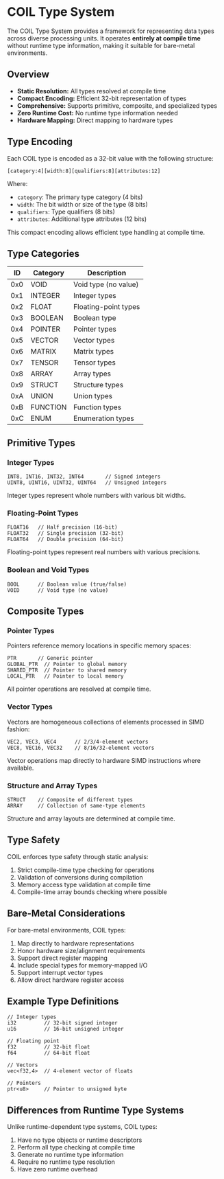 # COIL Type System

The COIL Type System provides a framework for representing data types across diverse processing units. It operates **entirely at compile time** without runtime type information, making it suitable for bare-metal environments.

## Overview

- **Static Resolution:** All types resolved at compile time
- **Compact Encoding:** Efficient 32-bit representation of types
- **Comprehensive:** Supports primitive, composite, and specialized types
- **Zero Runtime Cost:** No runtime type information needed
- **Hardware Mapping:** Direct mapping to hardware types

## Type Encoding

Each COIL type is encoded as a 32-bit value with the following structure:

```
[category:4][width:8][qualifiers:8][attributes:12]
```

Where:
- `category`: The primary type category (4 bits)
- `width`: The bit width or size of the type (8 bits)
- `qualifiers`: Type qualifiers (8 bits)
- `attributes`: Additional type attributes (12 bits)

This compact encoding allows efficient type handling at compile time.

## Type Categories

| ID | Category | Description |
|----|----------|-------------|
| 0x0 | VOID | Void type (no value) |
| 0x1 | INTEGER | Integer types |
| 0x2 | FLOAT | Floating-point types |
| 0x3 | BOOLEAN | Boolean type |
| 0x4 | POINTER | Pointer types |
| 0x5 | VECTOR | Vector types |
| 0x6 | MATRIX | Matrix types |
| 0x7 | TENSOR | Tensor types |
| 0x8 | ARRAY | Array types |
| 0x9 | STRUCT | Structure types |
| 0xA | UNION | Union types |
| 0xB | FUNCTION | Function types |
| 0xC | ENUM | Enumeration types |

## Primitive Types

### Integer Types

```
INT8, INT16, INT32, INT64       // Signed integers
UINT8, UINT16, UINT32, UINT64   // Unsigned integers
```

Integer types represent whole numbers with various bit widths.

### Floating-Point Types

```
FLOAT16   // Half precision (16-bit)
FLOAT32   // Single precision (32-bit)
FLOAT64   // Double precision (64-bit)
```

Floating-point types represent real numbers with various precisions.

### Boolean and Void Types

```
BOOL      // Boolean value (true/false)
VOID      // Void type (no value)
```

## Composite Types

### Pointer Types

Pointers reference memory locations in specific memory spaces:

```
PTR       // Generic pointer
GLOBAL_PTR  // Pointer to global memory
SHARED_PTR  // Pointer to shared memory
LOCAL_PTR   // Pointer to local memory
```

All pointer operations are resolved at compile time.

### Vector Types

Vectors are homogeneous collections of elements processed in SIMD fashion:

```
VEC2, VEC3, VEC4      // 2/3/4-element vectors
VEC8, VEC16, VEC32    // 8/16/32-element vectors
```

Vector operations map directly to hardware SIMD instructions where available.

### Structure and Array Types

```
STRUCT    // Composite of different types
ARRAY     // Collection of same-type elements
```

Structure and array layouts are determined at compile time.

## Type Safety

COIL enforces type safety through static analysis:

1. Strict compile-time type checking for operations
2. Validation of conversions during compilation
3. Memory access type validation at compile time
4. Compile-time array bounds checking where possible

## Bare-Metal Considerations

For bare-metal environments, COIL types:

1. Map directly to hardware representations
2. Honor hardware size/alignment requirements
3. Support direct register mapping
4. Include special types for memory-mapped I/O
5. Support interrupt vector types
6. Allow direct hardware register access

## Example Type Definitions

```
// Integer types
i32         // 32-bit signed integer
u16         // 16-bit unsigned integer

// Floating point
f32         // 32-bit float
f64         // 64-bit float

// Vectors
vec<f32,4>  // 4-element vector of floats

// Pointers
ptr<u8>     // Pointer to unsigned byte
```

## Differences from Runtime Type Systems

Unlike runtime-dependent type systems, COIL types:

1. Have no type objects or runtime descriptors
2. Perform all type checking at compile time
3. Generate no runtime type information
4. Require no runtime type resolution
5. Have zero runtime overhead